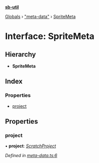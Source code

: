 **[sb-util](../README.md)**

[Globals](../globals.md) › ["meta-data"](../modules/_meta_data_.md) › [SpriteMeta](_meta_data_.spritemeta.md)

# Interface: SpriteMeta

## Hierarchy

* **SpriteMeta**

## Index

### Properties

* [project](_meta_data_.spritemeta.md#project)

## Properties

###  project

• **project**: *[ScratchProject](../classes/_sb_util_.scratchproject.md)*

*Defined in [meta-data.ts:6](https://github.com/bocoup/sb-util/blob/565edc9/src/meta-data.ts#L6)*